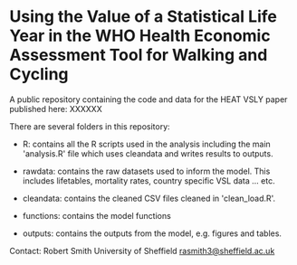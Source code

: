# Using the Value of a Statistical Life Year in the WHO Health Economic Assessment Tool for Walking and Cycling

A public repository containing the code and data for the HEAT VSLY paper published here: XXXXXX


There are several folders in this repository:

- R: contains all the R scripts used in the analysis including the main 'analysis.R' file which uses cleandata and writes results to outputs.

- rawdata: contains the raw datasets used to inform the model. This includes lifetables, mortality rates, country specific VSL data ... etc.

- cleandata: contains the cleaned CSV files cleaned in 'clean_load.R'.

- functions: contains the model functions

- outputs: contains the outputs from the model, e.g. figures and tables.


Contact:
Robert Smith 
University of Sheffield
rasmith3@sheffield.ac.uk


